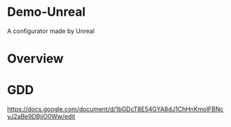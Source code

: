 # Demo-Unreal
A configurator made by Unreal

# Overview



# GDD 
https://docs.google.com/document/d/1bGDcT8E54GYA8dJ1ChHnKmolFBNcyJ2aBe9DBjiO0Ww/edit
